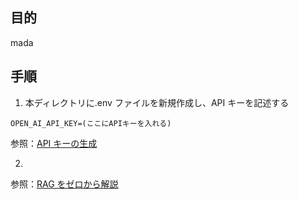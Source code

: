 ## 目的

mada

## 手順

1. 本ディレクトリに.env ファイルを新規作成し、API キーを記述する

```
OPEN_AI_API_KEY=(ここにAPIキーを入れる)
```

参照：[API キーの生成](https://openai.com/ja-JP/api/)

2.

参照：[RAG をゼロから解説](https://qiita.com/yk__/items/d466698be59a16d75a49#rag%E3%81%8C%E6%9C%89%E5%8A%B9%E3%81%AA%E3%82%A2%E3%83%97%E3%83%AA%E3%82%B1%E3%83%BC%E3%82%B7%E3%83%A7%E3%83%B3)
